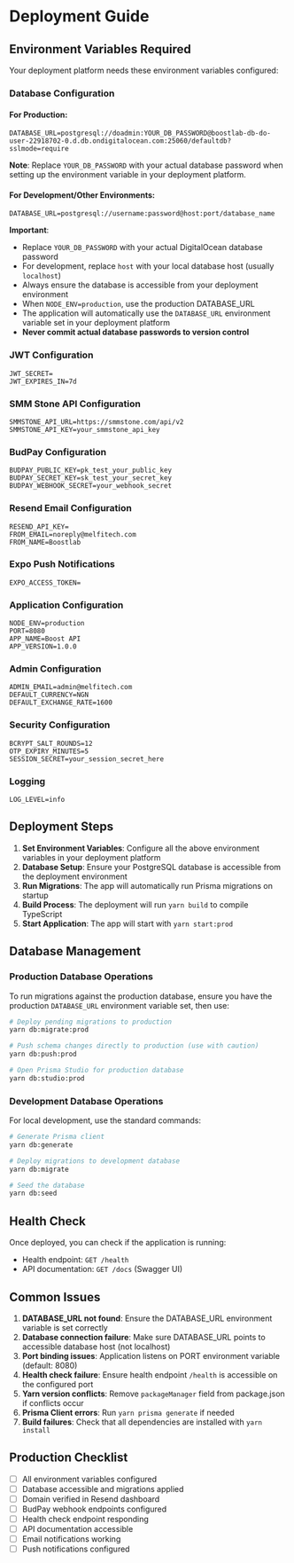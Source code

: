 # Deployment Guide

## Environment Variables Required

Your deployment platform needs these environment variables configured:

### Database Configuration

#### For Production:
```
DATABASE_URL=postgresql://doadmin:YOUR_DB_PASSWORD@boostlab-db-do-user-22918702-0.d.db.ondigitalocean.com:25060/defaultdb?sslmode=require
```

**Note**: Replace `YOUR_DB_PASSWORD` with your actual database password when setting up the environment variable in your deployment platform.

#### For Development/Other Environments:
```
DATABASE_URL=postgresql://username:password@host:port/database_name
```

**Important**: 
- Replace `YOUR_DB_PASSWORD` with your actual DigitalOcean database password
- For development, replace `host` with your local database host (usually `localhost`)
- Always ensure the database is accessible from your deployment environment
- When `NODE_ENV=production`, use the production DATABASE_URL
- The application will automatically use the `DATABASE_URL` environment variable set in your deployment platform
- **Never commit actual database passwords to version control**

### JWT Configuration
```
JWT_SECRET=
JWT_EXPIRES_IN=7d
```

### SMM Stone API Configuration
```
SMMSTONE_API_URL=https://smmstone.com/api/v2
SMMSTONE_API_KEY=your_smmstone_api_key
```

### BudPay Configuration
```
BUDPAY_PUBLIC_KEY=pk_test_your_public_key
BUDPAY_SECRET_KEY=sk_test_your_secret_key
BUDPAY_WEBHOOK_SECRET=your_webhook_secret
```

### Resend Email Configuration
```
RESEND_API_KEY=
FROM_EMAIL=noreply@melfitech.com
FROM_NAME=Boostlab
```

### Expo Push Notifications
```
EXPO_ACCESS_TOKEN=
```

### Application Configuration
```
NODE_ENV=production
PORT=8080
APP_NAME=Boost API
APP_VERSION=1.0.0
```

### Admin Configuration
```
ADMIN_EMAIL=admin@melfitech.com
DEFAULT_CURRENCY=NGN
DEFAULT_EXCHANGE_RATE=1600
```

### Security Configuration
```
BCRYPT_SALT_ROUNDS=12
OTP_EXPIRY_MINUTES=5
SESSION_SECRET=your_session_secret_here
```

### Logging
```
LOG_LEVEL=info
```

## Deployment Steps

1. **Set Environment Variables**: Configure all the above environment variables in your deployment platform
2. **Database Setup**: Ensure your PostgreSQL database is accessible from the deployment environment
3. **Run Migrations**: The app will automatically run Prisma migrations on startup
4. **Build Process**: The deployment will run `yarn build` to compile TypeScript
5. **Start Application**: The app will start with `yarn start:prod`

## Database Management

### Production Database Operations

To run migrations against the production database, ensure you have the production `DATABASE_URL` environment variable set, then use:

```bash
# Deploy pending migrations to production
yarn db:migrate:prod

# Push schema changes directly to production (use with caution)
yarn db:push:prod

# Open Prisma Studio for production database
yarn db:studio:prod
```

### Development Database Operations

For local development, use the standard commands:

```bash
# Generate Prisma client
yarn db:generate

# Deploy migrations to development database
yarn db:migrate

# Seed the database
yarn db:seed
```

## Health Check

Once deployed, you can check if the application is running:
- Health endpoint: `GET /health`
- API documentation: `GET /docs` (Swagger UI)

## Common Issues

1. **DATABASE_URL not found**: Ensure the DATABASE_URL environment variable is set correctly
2. **Database connection failure**: Make sure DATABASE_URL points to accessible database host (not localhost)
3. **Port binding issues**: Application listens on PORT environment variable (default: 8080)
4. **Health check failure**: Ensure health endpoint `/health` is accessible on the configured port
5. **Yarn version conflicts**: Remove `packageManager` field from package.json if conflicts occur
6. **Prisma Client errors**: Run `yarn prisma generate` if needed
7. **Build failures**: Check that all dependencies are installed with `yarn install`

## Production Checklist

- [ ] All environment variables configured
- [ ] Database accessible and migrations applied
- [ ] Domain verified in Resend dashboard
- [ ] BudPay webhook endpoints configured
- [ ] Health check endpoint responding
- [ ] API documentation accessible
- [ ] Email notifications working
- [ ] Push notifications configured 